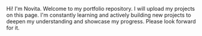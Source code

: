 Hi! I'm Novita.
Welcome to my portfolio repository. I will upload my projects on this page. I'm constantly learning and actively building new projects to deepen my understanding and showcase my progress. Please look forward for it.
